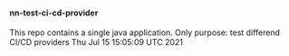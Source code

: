 #### nn-test-ci-cd-provider

This repo contains a single java application. Only purpose: test differend CI/CD providers
Thu Jul 15 15:05:09 UTC 2021
